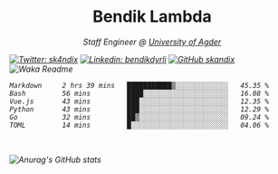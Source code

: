 <h1 align="center"> Bendik Lambda </h1>
<p align="center"><em>Staff Engineer @ <a href="http://www.uia.no">University of Agder</a></p>



[![Twitter: sk4ndix](https://img.shields.io/twitter/follow/sk4ndix?style=social)](https://twitter.com/sk4ndix)
[![Linkedin: bendikdyrli](https://img.shields.io/badge/-bendikdyrli-blue?style=flat-square&logo=Linkedin&logoColor=white&link=https://www.linkedin.com/in/bendikdyrli/)](https://www.linkedin.com/in/bendikdyrli/)
[![GitHub skandix](https://img.shields.io/github/followers/skandix?label=follow&style=social)](https://github.com/skandix)
![Waka Readme](https://github.com/skandix/skandix/workflows/Waka%20Readme/badge.svg)


<!--START_SECTION:waka-->

```text
Markdown     2 hrs 39 mins   ███████████▒░░░░░░░░░░░░░   45.35 %
Bash         56 mins         ████░░░░░░░░░░░░░░░░░░░░░   16.08 %
Vue.js       43 mins         ███░░░░░░░░░░░░░░░░░░░░░░   12.35 %
Python       43 mins         ███░░░░░░░░░░░░░░░░░░░░░░   12.29 %
Go           32 mins         ██▒░░░░░░░░░░░░░░░░░░░░░░   09.24 %
TOML         14 mins         █░░░░░░░░░░░░░░░░░░░░░░░░   04.06 %
```

<!--END_SECTION:waka-->

  <br>
  
![Anurag's GitHub stats](https://github-readme-stats.vercel.app/api?username=skandix&show_icons=true&theme=tokyonight)


